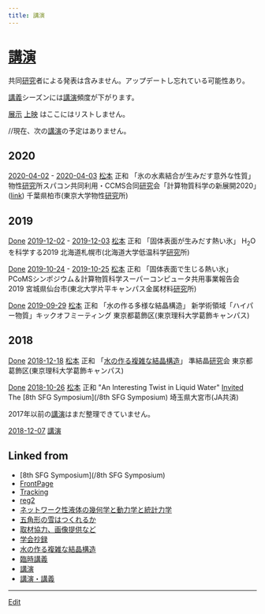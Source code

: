 ```yaml
---
title: 講演
---
```

# [講演](/講演)

共同[研究](/研究)者による発表は含みません。アップデートし忘れている可能性あり。

[講義](/講義)シーズンには[講演](/講演)頻度が下がります。

[展示](/展示) [上映](/上映) はここにはリストしません。

//現在、次の[講演](/講演)の予定はありません。


## 2020

[2020-04-02](/2020-04-02) - [2020-04-03](/2020-04-03) [松本](/松本) 正和 「氷の水素結合が生みだす意外な性質」 物性[研究](/研究)所スパコン共同利用・CCMS合同[研究](/研究)会「計算物質科学の新展開2020」([link](https://ccms.issp.u-tokyo.ac.jp/event/2955)) 千葉県柏市(東京大学物性[研究](/研究)所)

## 2019

[Done](/Done) [2019-12-02](/2019-12-02) - [2019-12-03](/2019-12-03) [松本](/松本) 正和 「固体表面が生みだす熱い氷」 H<sub>2</sub>Oを科学する2019 北海道札幌市(北海道大学低温科学[研究](/研究)所)

[Done](/Done) [2019-10-24](/2019-10-24) - [2019-10-25](/2019-10-25) [松本](/松本) 正和 「固体表面で生じる熱い氷」 PCoMSシンポジウム＆計算物質科学スーパーコンピュータ共用事業報告会　2019 宮城県仙台市(東北大学片平キャンパス金属材料[研究](/研究)所)

[Done](/Done) [2019-09-29](/2019-09-29) [松本](/松本) 正和 「水の作る多様な結晶構造」 新学術領域「ハイパー物質」キックオフミーティング 東京都葛飾区(東京理科大学葛飾キャンパス)




## 2018



[Done](/Done) [2018-12-18](/2018-12-18) [松本](/松本) 正和 「[水の作る複雑な結晶構造](/水の作る複雑な結晶構造)」 準結晶[研究](/研究)会 東京都葛飾区(東京理科大学葛飾キャンパス)



[Done](/Done) [2018-10-26](/2018-10-26) [松本](/松本) 正和 "An Interesting Twist in Liquid Water" [Invited](/Invited) The [8th SFG Symposium](/8th SFG Symposium) 埼玉県大宮市(JA共済)



2017年以前の[講演](/講演)はまだ整理できていません。



[2018-12-07](/2018-12-07)  [講演](/講演)


## Linked from

* [8th SFG Symposium](/8th SFG Symposium)
* [FrontPage](/FrontPage)
* [Tracking](/Tracking)
* [reg2](/reg2)
* [ネットワーク性液体の幾何学と動力学と統計力学](/ネットワーク性液体の幾何学と動力学と統計力学)
* [五角形の雪はつくれるか](/五角形の雪はつくれるか)
* [取材協力、画像提供など](/取材協力、画像提供など)
* [学会抄録](/学会抄録)
* [水の作る複雑な結晶構造](/水の作る複雑な結晶構造)
* [臨時講義](/臨時講義)
* [講演](/講演)
* [講演・講義](/講演・講義)


----

[Edit](https://github.com/vitroid/vitroid.github.io/edit/master/MD/講演.md)

